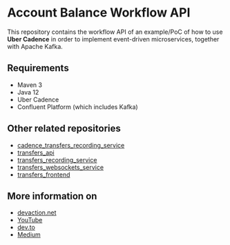 # Account Balance Workflow API  
  
This repository contains the workflow API of an example/PoC of how to use **Uber Cadence** in order to implement event-driven microservices,
together with Apache Kafka.  
  
## Requirements
 - Maven 3  
 - Java 12  
 - Uber Cadence
 - Confluent Platform (which includes Kafka)
  
## Other related repositories
 - [cadence_transfers_recording_service](https://github.com/VictorGil/cadence_transfers_recording_service)
 - [transfers_api](https://github.com/VictorGil/transfers_api/)
 - [transfers_recording_service](https://github.com/VictorGil/transfers_recording_service/)
 - [transfers_websockets_service](https://github.com/VictorGil/transfers_websockets_service)
 - [transfers_frontend](https://github.com/VictorGil/transfers_frontend/)
  
## More information on
 - [devaction.net](https://www.devaction.net/2019/08/event-driven-microservices.html)
 - [YouTube](https://youtu.be/w-Vy6_0buYo)
 - [dev.to](https://dev.to/victorgil/using-apache-kafka-to-implement-event-driven-microservices-af2)
 - [Medium](https://medium.com/@victorgil_91367/using-apache-kafka-to-implement-event-driven-microservices-810a26f1418f?sk=3e33f51f2958ae0cd5a265652d133316)
  